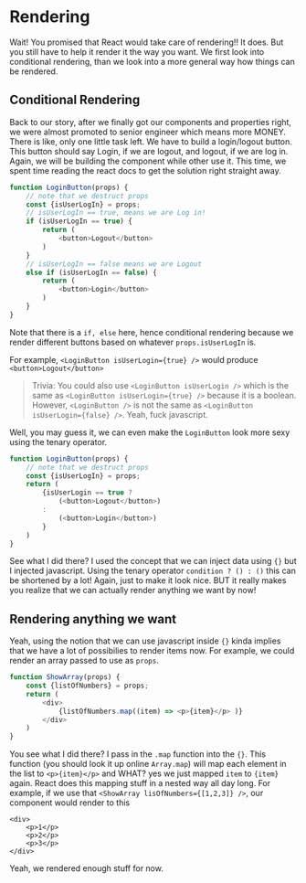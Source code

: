# Rendering

Wait! You promised that React would take care of rendering!! It does. But you
still have to help it render it the way you want. We first look into conditional
rendering, than we look into a more general way how things can be rendered.

## Conditional Rendering

Back to our story, after we finally got our components and properties right, we
were almost promoted to senior engineer which means more MONEY. There is like,
only one little task left. We have to build a login/logout button. This button
should say Login, if we are logout, and logout, if we are log in.  Again, we
will be building the component while other use it. This time, we spent time
reading the react docs to get the solution right straight away.

```javascript
function LoginButton(props) {
    // note that we destruct props 
    const {isUserLogIn} = props;
    // isUserLogIn == true, means we are Log in!
    if (isUserLogIn == true) {
        return (
            <button>Logout</button>
        )
    } 
    // isUserLogIn == false means we are Logout
    else if (isUserLogIn == false) {
        return (
            <button>Login</button>
        )
    }
}
```
Note that there is a `if, else` here, hence conditional rendering because
we render different buttons based on whatever `props.isUserLogIn` is.

For example, `<LoginButton isUserLogin={true} />` would produce
`<button>Logout</button>`

> Trivia: You could also use `<LoginButton isUserLogin />` which is the same as
`<LoginButton isUserLogin={true} />` because it is a boolean. However,
`<LoginButton />` is not the same as `<LoginButton isUserLogin={false} />`.
Yeah, fuck javascript.

Well, you may guess it, we can even make the `LoginButton` look more sexy using
the tenary operator.

```javascript
function LoginButton(props) {
    // note that we destruct props 
    const {isUserLogIn} = props;
    return (
        {isUserLogin == true ? 
            (<button>Logout</button>) 
        : 
            (<button>Login</button>) 
        }
    )
}
```
See what I did there? I used the concept that we can inject data using `{}` but
I injected javascript. Using the tenary operator `condition ? () : ()` this can
be shortened by a lot! Again, just to make it look nice. BUT it really makes you
realize that we can actually render anything we want by now!

## Rendering anything we want

Yeah, using the notion that we can use javascript inside `{}` kinda implies that
we have a lot of possibilies to render items now. For example, we could 
render an array passed to use as `props`. 

```javascript
function ShowArray(props) {
    const {listOfNumbers} = props;
    return (
        <div>
            {listOfNumbers.map((item) => <p>{item}</p> )}
        </div>
    )
}
```

You see what I did there? I pass in the `.map` function into the `{}`. This
function (you should look it up online `Array.map`) will map each element in the
list to `<p>{item}</p>` and WHAT? yes we just mapped `item` to `{item}` again.
React does this mapping stuff in a nested way all day long. For example, if we
use that `<ShowArray lisOfNumbers={[1,2,3]} />`, our component would render to
this

```
<div>
    <p>1</p>
    <p>2</p>
    <p>3</p>
</div>
```

Yeah, we rendered enough stuff for now.